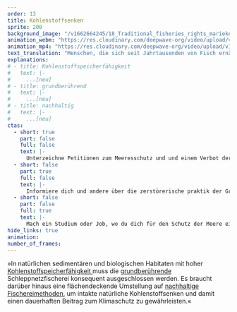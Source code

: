 ```yaml
---
order: 13
title: Kohlenstoffsenken
sprite: 200
background_image: "/v1662664245/18_Traditional_fisheries_rights_marieke-weller-unsplash_d2mev4_g8fgyf.jpg#ffa876"
animation_webm: "https://res.cloudinary.com/deepwave-org/video/upload/v1721820800/mo13_ntctnu.webm"
animation_mp4: "https://res.cloudinary.com/deepwave-org/video/upload/v1721820653/mo13_ciiyrz.mp4"
text_translation: "Menschen, die sich seit Jahrtausenden von Fisch ernähren, kennen Techniken, die dabei die Meere schützen. Den Industriestaaten ist das zu langsam. Passt nicht zu ihrer Vorstellung von Wirtschaftlichkeit. Also machen sie Tabula rasa. Eine fatale Verwechslung von Profit und Wert : kein Fisch, kein Meer. Kein Klimaschutz, kein Sauerstoff."
explanations:
# - title: Kohlenstoffspeicherfähigkeit
#   text: |-
#     ...[neu]
# - title: grundberührend
#   text: |-
#     ...[neu]
# - title: nachhaltig
#   text: |-
#     ...[neu]
ctas:
  - short: true
    part: false
    full: false
    text: |-
      Unterzeichne Petitionen zum Meeresschutz und und einem Verbot der grundberührenden Schleppnetzfischerei, zum Beispiel diese <a href="https://eu.patagonia.com/de/de/eu-marine-protected-areas.html">hier</a>.
  - short: false
    part: true
    full: false
    text: |-
      Informiere dich und andere über die zerstörerische praktik der Grundschleppnetzfischerei, zum Beispiel <a href="https://www.stiftung-meeresschutz.org/themen/fischerei/grundschleppnetze/" target="_blank">hier</a>.
  - short: false
    part: false
    full: true
    text: |-
      Mach ein Studium oder Job, wo du dich für den Schutz der Meere einsetzen kannst, zum Beispiel <a href="https://www.thuenen.de/de/thuenen-institut/karriere" target="_blank">hier</a>.
hide_links: true
animation:
number_of_frames:
---
```


»In natürlichen sedimentären und biologischen Habitaten mit hoher [Kohlenstoffspeicherfähigkeit ](# "Kohlenstoffspeicherfähigkeit")muss die [grundberührende ](# "grundberührend")Schleppnetzfischerei konsequent ausgeschlossen werden. Es braucht darüber hinaus eine flächendeckende Umstellung auf [nachhaltige Fischereimethoden](# "nachhaltig"), um intakte natürliche Kohlenstoffsenken und damit einen dauerhaften Beitrag zum Klimaschutz zu gewährleisten.«
